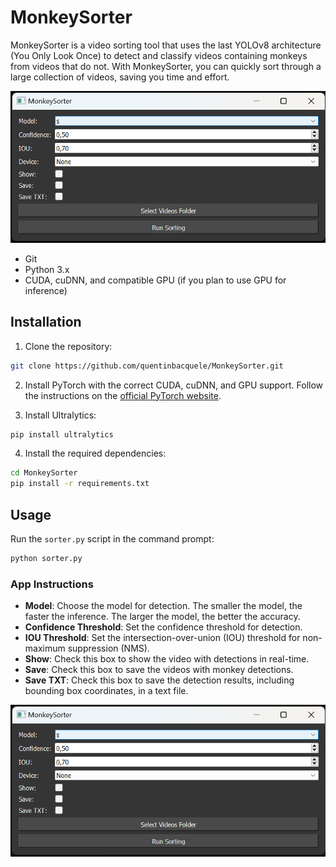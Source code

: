 # MonkeySorter
MonkeySorter is a video sorting tool that uses the last YOLOv8 architecture (You Only Look Once) to detect and classify videos containing monkeys from videos that do not. With MonkeySorter, you can quickly sort through a large collection of videos, saving you time and effort.

![App Screenshot](main_window.png)

- Git
- Python 3.x
- CUDA, cuDNN, and compatible GPU (if you plan to use GPU for inference)

## Installation

1. Clone the repository:

```bash
git clone https://github.com/quentinbacquele/MonkeySorter.git
``` 
2. Install PyTorch with the correct CUDA, cuDNN, and GPU support. Follow the instructions on the [official PyTorch website](https://pytorch.org/get-started/locally/).

3. Install Ultralytics:

```bash
pip install ultralytics
```
4. Install the required dependencies:

```bash
cd MonkeySorter
pip install -r requirements.txt
```
## Usage 

Run the `sorter.py` script in the command prompt:
```bash
python sorter.py
``` 

### App Instructions

- **Model**: Choose the model for detection. The smaller the model, the faster the inference. The larger the model, the better the accuracy.
- **Confidence Threshold**: Set the confidence threshold for detection.
- **IOU Threshold**: Set the intersection-over-union (IOU) threshold for non-maximum suppression (NMS).
- **Show**: Check this box to show the video with detections in real-time.
- **Save**: Check this box to save the videos with monkey detections.
- **Save TXT**: Check this box to save the detection results, including bounding box coordinates, in a text file.

![App Screenshot](main_window.png)
